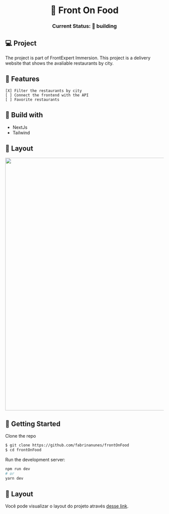 <h1 align='center'>🍔 Front On Food</h1>
<h3 align="center"> Current Status: 🚧 building</h3>

## 💻 Project
The project is part of FrontExpert Immersion. This project is a delivery website that shows the avaliable restaurants by city.

## 🔨 Features
```
[X] Filter the restaurants by city
[ ] Connect the frontend with the API
[ ] Favorite restaurants
```

## 🚀 Build with

- NextJs
- Tailwind

## 🔖 Layout

<p align="center">
<img src="https://user-images.githubusercontent.com/84260347/163513954-54540216-3867-4998-9dc6-6eac089dad1d.png" width="800px" />
</p>


## 💾 Getting Started

Clone the repo

```sh
$ git clone https://github.com/fabrinanunes/frontOnFood
$ cd frontOnFood
```

Run the development server:

```bash
npm run dev
# or
yarn dev
```

## 🔖 Layout

Você pode visualizar o layout do projeto através [desse link](https://www.figma.com/file/PGVJ5qjoyP9cdTE57Fm4ah/OnFoodIFX?node-id=1%3A17867).